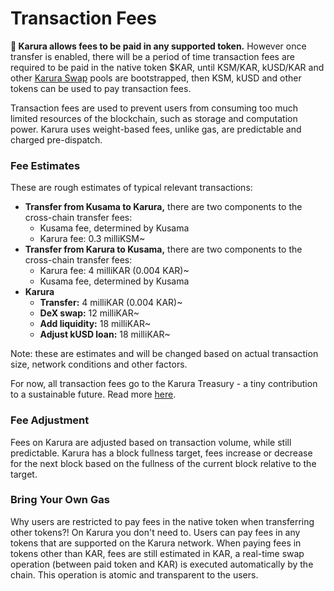 # Transaction Fees

**🔔 Karura allows fees to be paid in any supported token.** However once transfer is enabled, there will be a period of time transaction fees are required to be paid in the native token $KAR, until KSM/KAR, kUSD/KAR and other [Karura Swap](../defi-hub/swap/) pools are bootstrapped, then KSM, kUSD and other tokens can be used to pay transaction fees.

Transaction fees are used to prevent users from consuming too much limited resources of the blockchain, such as storage and computation power. Karura uses weight-based fees, unlike gas, are predictable and charged pre-dispatch. 

### Fee Estimates

These are rough estimates of typical relevant transactions:

* **Transfer from Kusama to Karura,** there are two components to the cross-chain transfer fees:
  * Kusama fee, determined by Kusama
  * Karura fee: 0.3 milliKSM~
* **Transfer from Karura to Kusama,** there are two components to the cross-chain transfer fees:
  * Karura fee: 4 milliKAR \(0.004 KAR\)~
  * Kusama fee, determined by Kusama
* **Karura** 
  * **Transfer:** 4 milliKAR \(0.004 KAR\)~
  * **DeX swap:** 12 milliKAR~
  * **Add liquidity:** 18 milliKAR~
  * **Adjust kUSD loan:** 18 milliKAR~

Note: these are estimates and will be changed based on actual transaction size, network conditions and other factors.

For now, all transaction fees go to the Karura Treasury - a tiny contribution to a sustainable future. Read more [here](treasury.md).

### Fee Adjustment <a id="fee-adjustment"></a>

Fees on Karura are adjusted based on transaction volume, while still predictable. Karura has a block fullness target, fees increase or decrease for the next block based on the fullness of the current block relative to the target. 

### Bring Your Own Gas

Why users are restricted to pay fees in the native token when transferring other tokens?! On Karura you don't need to. Users can pay fees in any tokens that are supported on the Karura network. When paying fees in tokens other than KAR, fees are still estimated in KAR, a real-time swap operation \(between paid token and KAR\) is executed automatically by the chain. This operation is atomic and transparent to the users. 

